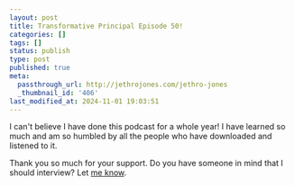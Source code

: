 ```yaml
---
layout: post
title: Transformative Principal Episode 50!
categories: []
tags: []
status: publish
type: post
published: true
meta:
  passthrough_url: http://jethrojones.com/jethro-jones
  _thumbnail_id: '406'
last_modified_at: 2024-11-01 19:03:51
---
```


I can't believe I have done this podcast for a whole year! I have learned so much and am so humbled by all the people who have downloaded and listened to it.


Thank you so much for your support. Do you have someone in mind that I should interview? Let 
[me know](https://docs.google.com/forms/d/1pI7a1e-rszZkDurFR2Jw9aXYjOX0XfCcJ-uTsgNiAmo/viewform).
